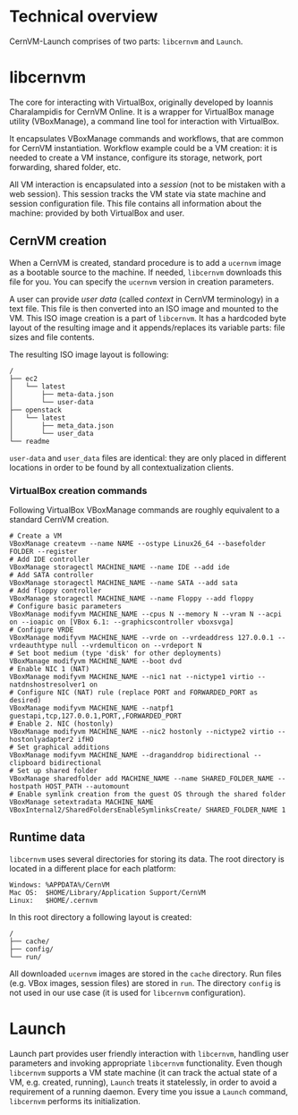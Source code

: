 Technical overview
==================

CernVM-Launch comprises of two parts: `libcernvm` and `Launch`.

libcernvm
=========

The core for interacting with VirtualBox, originally developed by Ioannis Charalampidis
for CernVM Online. It is a wrapper for VirtualBox manage utility (VBoxManage), a command
line tool for interaction with VirtualBox.

It encapsulates VBoxManage commands and workflows, that are common for CernVM instantiation.
Workflow example could be a VM creation: it is needed to create a VM instance, configure its
storage, network, port forwarding, shared folder, etc.

All VM interaction is encapsulated into a *session* (not to be mistaken with a web session).
This session tracks the VM state via state machine and session configuration file. This file
contains all information about the machine: provided by both VirtualBox and user.

CernVM creation
---------------

When a CernVM is created, standard procedure is to add a `ucernvm` image as a bootable source
to the machine. If needed, `libcernvm` downloads this file for you. You can specify the
`ucernvm` version in creation parameters.

A user can provide *user data* (called *context* in CernVM terminology) in a text
file. This file is then converted into an ISO image and mounted to the VM. This ISO image
creation is a part of `libcernvm`. It has a hardcoded byte layout of the resulting image and
it appends/replaces its variable parts: file sizes and file contents.

The resulting ISO image layout is following:

    /
    ├── ec2
    │   └── latest
    │       ├── meta-data.json
    │       └── user-data
    ├── openstack
    │   └── latest
    │       ├── meta_data.json
    │       └── user_data
    └── readme


`user-data` and `user_data` files are identical: they are only placed in different locations
in order to be found by all contextualization clients.

### VirtualBox creation commands
Following VirtualBox VBoxManage commands are roughly equivalent to a standard CernVM creation.

    # Create a VM
    VBoxManage createvm --name NAME --ostype Linux26_64 --basefolder FOLDER --register
    # Add IDE controller
    VBoxManage storagectl MACHINE_NAME --name IDE --add ide
    # Add SATA controller
    VBoxManage storagectl MACHINE_NAME --name SATA --add sata
    # Add floppy controller
    VBoxManage storagectl MACHINE_NAME --name Floppy --add floppy
    # Configure basic parameters
    VBoxManage modifyvm MACHINE_NAME --cpus N --memory N --vram N --acpi on --ioapic on [VBox 6.1: --graphicscontroller vboxsvga]
    # Configure VRDE
    VBoxManage modifyvm MACHINE_NAME --vrde on --vrdeaddress 127.0.0.1 --vrdeauthtype null --vrdemulticon on --vrdeport N
    # Set boot medium (type 'disk' for other deployments)
    VBoxManage modifyvm MACHINE_NAME --boot dvd
    # Enable NIC 1 (NAT)
    VBoxManage modifyvm MACHINE_NAME --nic1 nat --nictype1 virtio --natdnshostresolver1 on
    # Configure NIC (NAT) rule (replace PORT and FORWARDED_PORT as desired)
    VBoxManage modifyvm MACHINE_NAME --natpf1 guestapi,tcp,127.0.0.1,PORT,,FORWARDED_PORT
    # Enable 2. NIC (hostonly)
    VBoxManage modifyvm MACHINE_NAME --nic2 hostonly --nictype2 virtio --hostonlyadapter2 ifHO
    # Set graphical additions
    VBoxManage modifyvm MACHINE_NAME --draganddrop bidirectional --clipboard bidirectional
    # Set up shared folder
    VBoxManage sharedfolder add MACHINE_NAME --name SHARED_FOLDER_NAME --hostpath HOST_PATH --automount
    # Enable symlink creation from the guest OS through the shared folder
    VBoxManage setextradata MACHINE_NAME VBoxInternal2/SharedFoldersEnableSymlinksCreate/ SHARED_FOLDER_NAME 1


Runtime data
------------

`libcernvm` uses several directories for storing its data. The root directory is located in
a different place for each platform:

    Windows: %APPDATA%/CernVM
    Mac OS:  $HOME/Library/Application Support/CernVM
    Linux:   $HOME/.cernvm

In this root directory a following layout is created:

    /
    ├── cache/
    ├── config/
    └── run/

All downloaded `ucernvm` images are stored in the `cache` directory. Run files (e.g. VBox
images, session files) are stored in `run`. The directory `config` is not used in our
use case (it is used for `libcernvm` configuration).


Launch
======

Launch part provides user friendly interaction with `libcernvm`, handling user parameters
and invoking appropriate `libcernvm` functionality. Even though `libcernvm` supports
a VM state machine (it can track the actual state of a VM, e.g. created, running), `Launch`
treats it statelessly, in order to avoid a requirement of a running daemon.
Every time you issue a `Launch` command, `libcernvm` performs its initialization.
